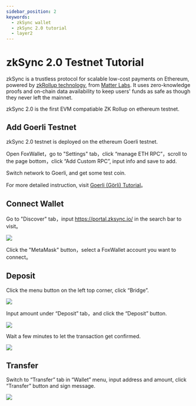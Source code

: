 ```yaml
---
sidebar_position: 2
keywords:
  - zkSync wallet
  - zkSync 2.0 tutorial
  - layer2
---
```


# zkSync 2.0 Testnet Tutorial
zkSync is a trustless protocol for scalable low-cost payments on Ethereum, powered by [zkRollup technology](https://docs.zksync.io/userdocs/tech.html#zk-rollup-architecture), from [Matter Labs](https://matter-labs.io/). It uses zero-knowledge proofs and on-chain data availability to keep users' funds as safe as though they never left the mainnet.

zkSync 2.0 is the first EVM compatiable ZK Rollup on ethereum testnet.

## Add Goerli Testnet
zkSync 2.0 testnet is deployed on the ethereum Goerli testnet.

Open FoxWallet，go to "Settings" tab，click “manage ETH RPC”，scroll to the page bottom，click “Add Custom RPC”, input info and save to add.

Switch network to Goerli, and get some test coin.

For more detailed instruction, visit [Goerli (Görli) Tutorial](../ethereum-advance/eth-goerli-testnet.md)。

## Connect Wallet
Go to "Discover" tab，input https://portal.zksync.io/ in the search bar to visit。

![](../img/zksync-2-1.webp)

Click the "MetaMask" button，select a FoxWallet account you want to connect。

## Deposit
Click the menu button on the left top corner, click “Bridge”.

![](../img/zksync-2-3.webp)

Input amount under “Deposit” tab，and click the “Deposit” button.

![](../img/zksync-2-4.webp)

Wait a few minutes to let the transaction get confirmed.

![](../img/zksync-2-5.webp)

## Transfer
Switch to “Transfer” tab in “Wallet” menu, input address and amount, click “Transfer” button and sign message.

![](../img/zksync-2-6.webp)





